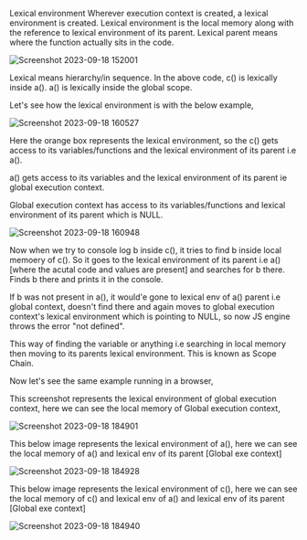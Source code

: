 Lexical environment
Wherever execution context is created, a lexical environment is created. Lexical environment is the local memory along with the reference to lexical environment of its parent.
Lexical parent means where the function actually sits in the code.

![Screenshot 2023-09-18 152001](https://github.com/Gayathri229/JavaScript/assets/60467364/c974b743-754b-457e-9f0a-296fca1433a3)

Lexical means hierarchy/in sequence. In the above code, c() is lexically inside a().
a() is lexically inside the global scope.

Let's see how the lexical environment is with the below example,

![Screenshot 2023-09-18 160527](https://github.com/Gayathri229/JavaScript/assets/60467364/afca09d1-d4cc-4a53-b2d3-7ebe6f9dd891)

Here the orange box represents the lexical environment, so the c() gets access to its variables/functions and the lexical environment of its parent i.e a().

a() gets access to its variables and the lexical environment of its parent ie global execution context.

Global execution context has access to its variables/functions and lexical environment of its parent which is NULL.

![Screenshot 2023-09-18 160948](https://github.com/Gayathri229/JavaScript/assets/60467364/6908f0cc-792a-459a-9cc3-710fafd81994)



Now when we try to console log b inside c(), it tries to find b inside local memoery of c(). So it goes to the lexical environment of its parent i.e a()[where the acutal code and values are present] 
and searches for b there. Finds b there and prints it in the console.

If b was not present in a(), it would'e gone to lexical env of a() parent i.e global context, doesn't find there and again moves to global execution context's lexical environment which is pointing to NULL, so now
JS engine throws the error "not defined".

This way of finding the variable or anything i.e searching in local memory then moving to its parents lexical environment. This is known as Scope Chain.

Now let's see the same example running in a browser,

This screenshot represents the lexical environment of global execution context, here we can see the local memory of Global execution context,

![Screenshot 2023-09-18 184901](https://github.com/Gayathri229/JavaScript/assets/60467364/824d291b-9cfc-4553-9d5d-9f4fcdad945b)

This below image represents the lexical environment of a(), here we can see the local memory of a() and lexical env of its parent [Global exe context]

![Screenshot 2023-09-18 184928](https://github.com/Gayathri229/JavaScript/assets/60467364/40ace54a-6a4a-4835-ada3-fa5ec3499f0e)

This below image represents the lexical environment of c(), here we can see the local memory of c() and lexical env of a() and lexical env of its parent [Global exe context]

![Screenshot 2023-09-18 184940](https://github.com/Gayathri229/JavaScript/assets/60467364/40bcd299-15c6-4f51-bc74-11750ac18de3)






